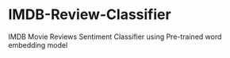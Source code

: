 # IMDB-Review-Classifier
IMDB Movie Reviews Sentiment Classifier using Pre-trained word embedding model
